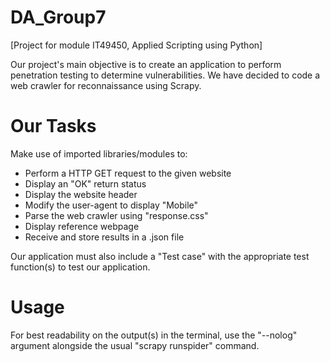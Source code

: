 # DA_Group7
[Project for module IT49450, Applied Scripting using Python]

Our project's main objective is to create an application to perform penetration testing to determine vulnerabilities. We have decided to code a web crawler for reconnaissance using Scrapy.

# Our Tasks

Make use of imported libraries/modules to:
- Perform a HTTP GET request to the given website
- Display an "OK" return status
- Display the website header
- Modify the user-agent to display "Mobile"
- Parse the web crawler using "response.css"
- Display reference webpage
- Receive and store results in a .json file

Our application must also include a "Test case" with the appropriate test function(s) to test our application.

# Usage

For best readability on the output(s) in the terminal, use the "--nolog" argument alongside the usual "scrapy runspider" command.
